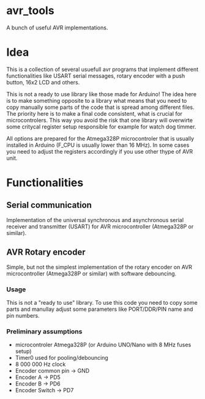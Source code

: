 # avr_tools
A bunch of useful AVR implementations.

# Idea
This is a collection of several usuefull avr programs that implement different functionalities like USART serial messages, rotary encoder with a push button, 16x2 LCD and others. 

This is not a ready to use library like those made for Arduino! The idea here is to make something opposite to a library what means that you need to copy manually some parts of the code that is spread among different files. The priority here is to make a final code consistent, what is crucial for microcontrolers. This way you avoid the risk that one library will overwirte some critycal register setup responsible for example for watch dog timmer.

All options are prepared for the Atmega328P microcontroler that is usually installed in Arduino (F_CPU is usually lower than 16 MHz). In some cases you need to adjust the registers accordingly if you use other thype of AVR unit.

# Functionalities

## Serial communication
Implementation of the universal synchronous and asynchronous serial receiver and transmitter (USART) for AVR microcontroller (Atmega328P or similar).


## AVR Rotary encoder
Simple, but not the simplest implementation of the rotary encoder on AVR microcontroller (Atmega328P or similar) with software debouncing.

### Usage
This is not a "ready to use" library. To use this code you need to copy some parts and manullay adjust some parameters like PORT/DDR/PIN name and pin numbers.

### Preliminary assumptions
- microcontroler Atmega328P (or Arduino UNO/Nano with 8 MHz fuses setup)
- Timer0 used for pooling/debouncing
- 8 000 000 Hz clock
- Encoder common pin -> GND
- Encoder A  -> PD5
- Encoder B  -> PD6
- Encoder Switch   -> PD7

